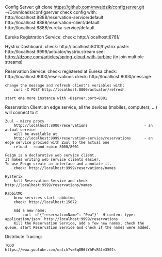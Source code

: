
Config Server:
    git clone https://github.com/mwajdzik/configserver.git ~/Downloads/configserver
    check config with: http://localhost:8888/reservation-service/default
                       http://localhost:8888/reservation-client/default
                       http://localhost:8888/eureka-service/default
 

Eureka Registration Service:
    check: http://localhost:8761/
 

Hystrix Dashboard:
    check: http://localhost:8010/hystrix
    paste: http://localhost:9999/actuator/hystrix.stream
    see: https://dzone.com/articles/spring-cloud-with-turbine (to join multiple streams)
        

Reservation Service:
    check: registered at Eureka
    check: http://localhost:8000/reservations
    ckeck: http://localhost:8000/message

    change the message and refresh client's veriables with: 
        curl -X POST http://localhost:8000/actuator/refresh 

    start one more instance with -Dserver.port=8001


Reservation Client:
    an edge service, all the devices (mobiles, computers, ...) will connect to it
    
    Zuul - micro proxy
        http://localhost:8000/reservations                          - an actual service
        will be available at
        http://localhost:9999/reservation-service/reservations      - an edge service proxied with Zuul to the actual one
        reload - round-robin 8000/8001
        
    Feign is a declarative web service client.
    It makes writing web service clients easier. 
    To use Feign create an interface and annotate it.
        check: http://localhost:9999/reservations/names 
        
    Hysterix
        kill Reservation Service and check http://localhost:9999/reservations/names

    RabbitMQ
        brew services start rabbitmq
        check: http://localhost:15672

        Add a new name:
            curl -d'{"reservationName": "Ewa"}' -H'content-type: application/json' http://localhost:9999/reservations
        Kill the Reservation Service, add a few new names, check the queue, start Reservation Service and check if the names were added.


Distribute Tracing:

    TODO
    https://www.youtube.com/watch?v=5q8B6lYhFvE&t=3502s